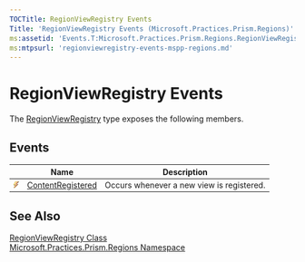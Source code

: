 ```yaml
---
TOCTitle: RegionViewRegistry Events
Title: 'RegionViewRegistry Events (Microsoft.Practices.Prism.Regions)'
ms:assetid: 'Events.T:Microsoft.Practices.Prism.Regions.RegionViewRegistry'
ms:mtpsurl: 'regionviewregistry-events-mspp-regions.md'
---
```


# RegionViewRegistry Events

The [RegionViewRegistry](/patterns-practices/reference/regionviewregistry-class-mspp-regions) type exposes the following members.

## Events

<table>

<thead>
<tr class="header">
<th> </th>
<th>Name</th>
<th>Description</th>
</tr>
</thead>
<tbody>
<tr class="odd">
<td><img src="/patterns-practices/reference/images/pubevent.gif" alt="Public event"/></td>
<td><a href="/patterns-practices/reference/regionviewregistry-contentregistered-event-mspp-regions" data-raw-source="[ContentRegistered](/patterns-practices/reference/regionviewregistry-contentregistered-event-mspp-regions)">ContentRegistered</a></td>
<td><div class="summary">
Occurs whenever a new view is registered.
</div></td>
</tr>
</tbody>
</table>

## See Also

[RegionViewRegistry Class](/patterns-practices/reference/regionviewregistry-class-mspp-regions)  
[Microsoft.Practices.Prism.Regions Namespace](/patterns-practices/reference/mspp-regions-namespace)